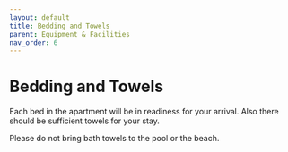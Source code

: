 ```yaml
---
layout: default
title: Bedding and Towels
parent: Equipment & Facilities
nav_order: 6
---
```


# Bedding and Towels

Each bed in the apartment will be in readiness for your arrival. Also there should be sufficient towels for your stay. 

Please do not bring bath towels to the pool or the beach.

